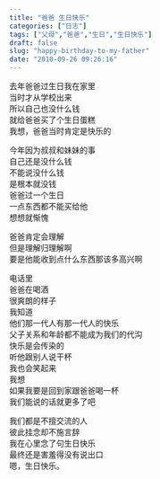 ```yaml
---
title: "爸爸 生日快乐"
categories: ["日志"]
tags: ["父母","爸爸","生日","生日快乐"]
draft: false
slug: "happy-birthday-to-my-father"
date: "2010-09-26 09:26:16"
---
```


<p>去年爸爸过生日我在家里<br>
当时才从学校出来<br>
所以自己也没什么钱<br>
就给爸爸买了个生日蛋糕<br>
我想，爸爸当时肯定是快乐的</p>
<p>今年因为叔叔和妹妹的事<br>
自己还是没什么钱<br>
不能说没什么钱<br>
是根本就没钱<br>
爸爸过一个生日<br>
一点东西都不能买给他<br>
想想就惭愧</p>
<p>爸爸肯定会理解<br>
但是理解归理解啊<br>
要是他能收到点什么东西那该多高兴啊</p>
<p>电话里<br>
爸爸在喝酒<br>
很爽朗的样子<br>
我知道<br>
他们那一代人有那一代人的快乐<br>
父子关系和年龄都不能成为我们的代沟<br>
快乐是会传染的<br>
听他跟别人说干杯<br>
我也会笑起来<br>
我想<br>
如果我要是回到家跟爸爸喝一杯<br>
我们能说的话就更多了吧</p>
<p>我们都是不擅交流的人<br>
彼此挂念却不施言辞<br>
我在心里念了句生日快乐<br>
最终还是害羞得没有说出口<br>
嗯，生日快乐。</p>
